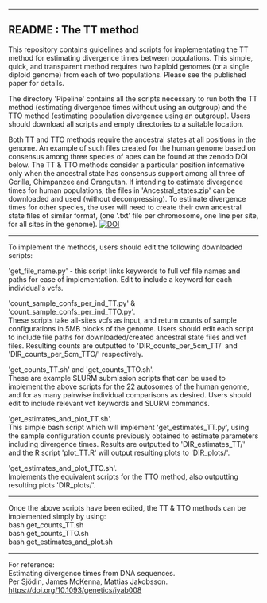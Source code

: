 ---------------------------------------------------------
README : The TT method
---------------------------------------------------------

This repository contains guidelines and scripts for implementating the TT method for estimating divergence times between populations.
This simple, quick, and transparent method requires two haploid genomes (or a single diploid genome) from each of two populations. Please see the published paper for details.

The directory 'Pipeline' contains all the scripts necessary to run both the TT method (estimating divergence times without using an outgroup) and the TTO method (estimating population divergence using an outgroup). Users should download all scripts and empty directories to a suitable location.

Both TT and TTO methods require the ancestral states at all positions in the genome. An example of such files created for the human genome based on consensus among three species of apes can be found at the zenodo DOI below. The TT & TTO methods consider a particular position informative only when the ancestral state has consensus support among all three of Gorilla, Chimpanzee and Orangutan. If intending to estimate divergence times for human populations, the files in 'Ancestral_states.zip' can be downloaded and used (without decompressing). To estimate divergence times for other species, the user will need to create their own ancestral state files of similar format, (one '.txt' file per chromosome, one line per site, for all sites in the genome).
[![DOI](https://zenodo.org/badge/DOI/10.5281/zenodo.4441887.svg)](https://doi.org/10.5281/zenodo.4441887)

---------------------------------------------------------

To implement the methods, users should edit the following downloaded scripts:

'get_file_name.py' - this script links keywords to full vcf file names and paths for ease of implementation. Edit to include a keyword for each individual's vcfs.

'count_sample_confs_per_ind_TT.py' & 'count_sample_confs_per_ind_TTO.py'.<br/>
These scripts take all-sites vcfs as input, and return counts of sample configurations in 5MB blocks of the genome. Users should edit each script to include file paths for downloaded/created ancestral state files and vcf files. Resulting counts are outputted to 'DIR_counts_per_5cm_TT/' and 'DIR_counts_per_5cm_TTO/' respectively.

'get_counts_TT.sh' and 'get_counts_TTO.sh'.<br/>
These are example SLURM submission scripts that can be used to implement the above scripts for the 22 autosomes of the human genome, and for as many pairwise individual comparisons as desired. Users should edit to include relevant vcf keywords and SLURM commands.

'get_estimates_and_plot_TT.sh'.<br/>
This simple bash script which will implement 'get_estimates_TT.py', using the sample configuration counts previously obtained to estimate parameters including divergence times. Results are outputted to 'DIR_estimates_TT/' and the R script 'plot_TT.R' will output resulting plots to 'DIR_plots/'.

'get_estimates_and_plot_TTO.sh'.<br/>
Implements the equivalent scripts for the TTO method, also outputting resulting plots 'DIR_plots/'.

---------------------------------------------------------

Once the above scripts have been edited, the TT & TTO methods can be implemented simply by using:<br/>
bash get_counts_TT.sh<br/>
bash get_counts_TTO.sh<br/>
bash get_estimates_and_plot.sh<br/>

---------------------------------------------------------

For reference:<br/>
Estimating divergence times from DNA sequences.<br/>
Per Sjödin, James McKenna, Mattias Jakobsson.<br/>
https://doi.org/10.1093/genetics/iyab008








